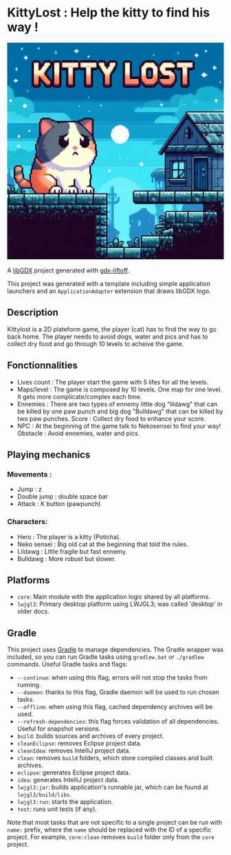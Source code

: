 # KittyLost : Help the kitty to find his way ! 

![Sad Cat Platformer](assets/Menu_screen.png)


A [libGDX](https://libgdx.com/) project generated with [gdx-liftoff](https://github.com/libgdx/gdx-liftoff).

This project was generated with a template including simple application launchers and an `ApplicationAdapter` extension that draws libGDX logo.

## Description

Kittylost is a 2D plateform game, the player (cat) has to find the way to go back home. The player needs to avoid dogs, water and pics and has to collect dry food and go through 10 levels to acheive the game. 

## Fonctionnalities

- Lives count : The player start the game with 5 lifes for all the levels.
- Maps/level : The game is composed by 10 levels. One map for one level. It gets more complicate/complex each time. 
- Ennemies : There are two types of ennemy little dog "lildawg" that can be killed by one paw punch and big dog "Bulldawg" that can be killed by two paw punches.
Score : Collect dry food to enhance your score. 
- NPC : At the beginning of the game talk to Nekosensei to find your way!
Obstacle : Avoid ennemies, water and pics.


## Playing mechanics

### Movements :

- Jump : z
- Double jump : double space bar
- Attack : K button (pawpunch)

### Characters: 

- Hero : The player is a kitty (Poticha).
- Neko sensei : Big old cat at the beginning that told the rules.
- Lildawg : Little fragile but fast ennemy.
- Bulldawg : More robust but slower.

## Platforms

- `core`: Main module with the application logic shared by all platforms.
- `lwjgl3`: Primary desktop platform using LWJGL3; was called 'desktop' in older docs.

## Gradle

This project uses [Gradle](https://gradle.org/) to manage dependencies.
The Gradle wrapper was included, so you can run Gradle tasks using `gradlew.bat` or `./gradlew` commands.
Useful Gradle tasks and flags:

- `--continue`: when using this flag, errors will not stop the tasks from running.
- `--daemon`: thanks to this flag, Gradle daemon will be used to run chosen tasks.
- `--offline`: when using this flag, cached dependency archives will be used.
- `--refresh-dependencies`: this flag forces validation of all dependencies. Useful for snapshot versions.
- `build`: builds sources and archives of every project.
- `cleanEclipse`: removes Eclipse project data.
- `cleanIdea`: removes IntelliJ project data.
- `clean`: removes `build` folders, which store compiled classes and built archives.
- `eclipse`: generates Eclipse project data.
- `idea`: generates IntelliJ project data.
- `lwjgl3:jar`: builds application's runnable jar, which can be found at `lwjgl3/build/libs`.
- `lwjgl3:run`: starts the application.
- `test`: runs unit tests (if any).

Note that most tasks that are not specific to a single project can be run with `name:` prefix, where the `name` should be replaced with the ID of a specific project.
For example, `core:clean` removes `build` folder only from the `core` project.
